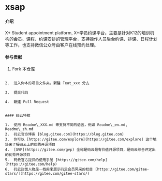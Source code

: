 # xsap

#### 介绍
X+ Student appointment platform, X+学员约课平台，主要是针对K12的培训机构的会员、课程、约课安排的管理平台，支持操作人员后台约课、排课、日程计划等工作，也支持微信公众号由客户在线预约处理。

#### 参与贡献

1.  Fork 本仓库
```shell

2.  进入你本的项目文件夹，新建 Feat_xxx 分支

3.  提交代码

4.  新建 Pull Request


#### 码云特技

1.  使用 Readme\_XXX.md 来支持不同的语言，例如 Readme\_en.md, Readme\_zh.md
2.  码云官方博客 [blog.gitee.com](https://blog.gitee.com)
3.  你可以 [https://gitee.com/explore](https://gitee.com/explore) 这个地址来了解码云上的优秀开源项目
4.  [GVP](https://gitee.com/gvp) 全称是码云最有价值开源项目，是码云综合评定出的优秀开源项目
5.  码云官方提供的使用手册 [https://gitee.com/help](https://gitee.com/help)
6.  码云封面人物是一档用来展示码云会员风采的栏目 [https://gitee.com/gitee-stars/](https://gitee.com/gitee-stars/)
